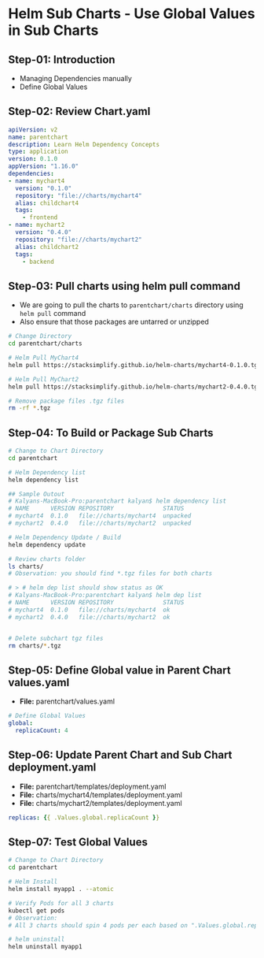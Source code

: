 # Helm Sub Charts - Use Global Values in Sub Charts

## Step-01: Introduction

- Managing Dependencies manually
- Define Global Values

## Step-02: Review Chart.yaml

```yaml
apiVersion: v2
name: parentchart
description: Learn Helm Dependency Concepts
type: application
version: 0.1.0
appVersion: "1.16.0"
dependencies:
- name: mychart4
  version: "0.1.0"
  repository: "file://charts/mychart4"
  alias: childchart4
  tags:
    - frontend
- name: mychart2
  version: "0.4.0"
  repository: "file://charts/mychart2"
  alias: childchart2
  tags:
    - backend
```

## Step-03: Pull charts using helm pull command

- We are going to pull the charts to `parentchart/charts` directory using `helm pull` command
- Also ensure that those packages are untarred or unzipped

```sh
# Change Directory
cd parentchart/charts

# Helm Pull MyChart4
helm pull https://stacksimplify.github.io/helm-charts/mychart4-0.1.0.tgz --untar

# Helm Pull MyChart2
helm pull https://stacksimplify.github.io/helm-charts/mychart2-0.4.0.tgz --untar

# Remove package files .tgz files
rm -rf *.tgz
```

## Step-04: To Build or Package Sub Charts

```sh
# Change to Chart Directory
cd parentchart

# Helm Dependency list
helm dependency list

## Sample Outout
# Kalyans-MacBook-Pro:parentchart kalyan$ helm dependency list
# NAME    	VERSION	REPOSITORY             	STATUS
# mychart4	0.1.0  	file://charts/mychart4 	unpacked
# mychart2	0.4.0  	file://charts/mychart2	unpacked

# Helm Dependency Update / Build
helm dependency update

# Review charts folder
ls charts/
# Observation: you should find *.tgz files for both charts

# > # helm dep list should show status as OK
# Kalyans-MacBook-Pro:parentchart kalyan$ helm dep list
# NAME    	VERSION	REPOSITORY            	STATUS
# mychart4	0.1.0  	file://charts/mychart4	ok
# mychart2	0.4.0  	file://charts/mychart2	ok


# Delete subchart tgz files
rm charts/*.tgz
```

## Step-05: Define Global value in Parent Chart values.yaml

- **File:** parentchart/values.yaml

```yaml
# Define Global Values
global:
  replicaCount: 4
```

## Step-06: Update Parent Chart and Sub Chart deployment.yaml

- **File:** parentchart/templates/deployment.yaml
- **File:** charts/mychart4/templates/deployment.yaml
- **File:** charts/mychart2/templates/deployment.yaml

```yaml
replicas: {{ .Values.global.replicaCount }}
```

## Step-07: Test Global Values

```sh
# Change to Chart Directory
cd parentchart

# Helm Install
helm install myapp1 . --atomic

# Verify Pods for all 3 charts
kubectl get pods
# Observation:
# All 3 charts should spin 4 pods per each based on ".Values.global.replicaCount=4"

# helm uninstall
helm uninstall myapp1
```
